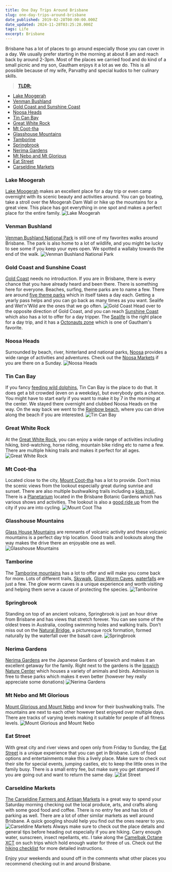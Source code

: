 ```yaml
---
title: One Day Trips Around Brisbane
slug: one-day-trips-around-brisbane
date_published: 2019-02-28T00:00:00.000Z
date_updated: 2024-11-28T03:25:28.000Z
tags: Life
excerpt: Brisbane
---
```


Brisbane has a lot of places to go around especially those you can cover in a day. We usually prefer starting in the morning at about 8 am and reach back by around 2-3pm. Most of the places we carried food and do kind of a small picnic and my son, Gautham enjoys it a lot as we do. This is all possible because of my wife, Parvathy and special kudos to her culinary skills.

> [**TLDR;**](https://en.wikipedia.org/wiki/Wikipedia:Too_long;_didn%27t_read)

- [Lake Moogerah](#lake-moogerah)
- [Venman Bushland](#venman-bushland)
- [Gold Coast and Sunshine Coast](#gold-coast-and-sunshine-coast)
- [Noosa Heads](#noosa-heads)
- [Tin Can Bay](#tin-can-bay)
- [Great White Rock](#great-white-rock)
- [Mt Coot-tha](#mt-coot-tha)
- [Glasshouse Mountains](#glasshouse-mountains)
- [Tamborine](#tamborine)
- [Springbrook](#springbrook)
- [Nerima Gardens](#nerima-gardens)
- [Mt Nebo and Mt Glorious](#mt-nebo-and-mt-glorious)
- [Eat Street](#eat-street)
- [Carseldine Markets](#carseldine-markets)

### Lake Moogerah

[Lake Moogerah](https://www.visitscenicrim.com.au/attractions/natural-attractions/lake-moogerah/) makes an excellent place for a day trip or even camp overnight with its scenic beauty and activities around. You can go boating, take a stroll over the Moogerah Dam Wall or hike up the mountains for a great view. This place has got everything in one spot and makes a perfect place for the entire family.
![Lake Moogerah](__GHOST_URL__/content/images/brisbane_lake_moogerah.jpg)
### Venman Bushland

[Venman Bushland National Park](https://parks.des.qld.gov.au/parks/venman-bushland/about.html) is still one of my favorites walks around Brisbane. The park is also home to a lot of wildlife, and you might be lucky to see some if you keep your eyes open. We spotted a wallaby towards the end of the walk.
![Venman Bushland National Park](__GHOST_URL__/content/images/brisbane_venman.jpg)
### Gold Coast and Sunshine Coast

[Gold Coast](https://www.destinationgoldcoast.com/) needs no introduction. If you are in Brisbane, there is every chance that you have already heard and been there. There is something here for everyone. Beaches, surfing, theme parks are to name a few. There are around [five theme parks](https://themeparks.com.au/) which in itself takes a day each. Getting a yearly pass helps and you can go back as many times as you want. Sealife and Wet'n'Wild are the ones that we go often.
![Gold Coast](__GHOST_URL__/content/images/brisbane_gold_coast.jpg)
Head over to the opposite direction of Gold Coast, and you can reach [Sunshine Coast](https://www.visitsunshinecoast.com/) which also has a lot to offer for a day tripper. The [Sealife](https://www.underwaterworld.com.au/) is the right place for a day trip, and it has a [Octonauts zone](https://www.underwaterworld.com.au/explore#the-octonauts) which is one of Gautham's favorite.

### Noosa Heads

Surrounded by beach, river, hinterland and national parks, [Noosa](https://www.visitnoosa.com.au/) provides a wide range of activities and adventures. Check out the [Noosa Markets](https://www.noosafarmersmarket.com.au/) if you are there on a Sunday.
![Noosa Heads](__GHOST_URL__/content/images/brisbane_noosa.jpg)
### Tin Can Bay

If you fancy [feeding wild dolphins](http://www.barnaclesdolphins.com.au/), Tin Can Bay is the place to do that. It does get a bit crowded (even on a weekday), but everybody gets a chance. You might have to start early if you want to make it by 7 in the morning at the center. We stayed there overnight and clubbed Noosa Heads on the way. On the way back we went to the [Rainbow beach](https://www.visitsunshinecoast.com/Rainbow-Beach), where you can drive along the beach if you are interested.
![Tin Can Bay](__GHOST_URL__/content/images/brisbane_tin_can_bay.jpg)
### Great White Rock

At the [Great White Rock](https://www.discoveripswich.com.au/attraction/white-rock-spring-mountain-conservation-estate/), you can enjoy a wide range of activities including hiking, bird-watching, horse riding, mountain bike riding etc to name a few. There are multiple hiking trails and makes it perfect for all ages.
![Great White Rock](__GHOST_URL__/content/images/brisbane_great_white_rock.jpg)
### Mt Coot-tha

Located close to the city, [Mount Coot-tha](https://www.visitbrisbane.com.au/information/articles/activities/things-to-do-mt-coot-tha?sc_lang=en-au) has a lot to provide. Don't miss the scenic views from the lookout especially great during sunrise and sunset. There are also multiple bushwalking trails including a [kids trail.](https://www.brisbane.qld.gov.au/things-to-do-brisbane/council-venues/parks/brisbane-botanic-gardens-mt-coot-tha/brisbane-botanic-gardens-mt-coot-tha-attractions/hide-n-seek-childrens-trail). There is a [Planetarium](https://www.brisbane.qld.gov.au/things-to-do-brisbane/council-venues/sir-thomas-brisbane-planetarium) located in the Brisbane Botanic Gardens which has various shows and activities. The lookout is also a [good ride up](https://www.cyclingbrisbane.com.au/bike-adventures/mt-coot-tha-loop) from the city if you are into cycling.
![Mount Coot Tha](__GHOST_URL__/content/images/brisbane_mt_coot_tha.jpg)
### Glasshouse Mountains

[Glass House Mountains](https://www.visitsunshinecoast.com/Glass-House-Mountains) are remnants of volcanic activity and these volcanic mountains is a perfect day trip location. Good trails and lookouts along the way makes the drive there an enjoyable one as well.
![Glasshouse Mountains](__GHOST_URL__/content/images/brisbane_glasshouse_mountains.jpg)
### Tamborine

The [Tamborine mountains](http://visittamborinemountain.com.au/) has a lot to offer and will make you come back for more. Lots of different trails, [Skywalk](https://www.rainforestskywalk.com.au/), [Glow Worm Caves](https://www.glowwormcavetamborinemountain.com.au/prices-and-times.html), [waterfalls](http://www.discovertamborine.com.au/tamborine-national-park/waterfalls-swimming-holes/) are just a few. The glow worm caves is a unique experience and worth visiting and helping them serve a cause of protecting the species.
![Tamborine](__GHOST_URL__/content/images/brisbane_tamborine.jpg)
### Springbrook

Standing on top of an ancient volcano, Springbrook is just an hour drive from Brisbane and has views that stretch forever. You can see some of the oldest trees in Australia, cooling swimming holes and walking trails. Don't miss out on the [Natural Bridge](https://www.queensland.com/en-au/attraction/natural-bridge-springbrook-national-park), a picturesque rock formation, formed naturally by the waterfall over the basalt cave.
![Springbrook](__GHOST_URL__/content/images/brisbane_springbrook.jpg)
### Nerima Gardens

[Nerima Gardens](https://www.ipswich.qld.gov.au/about_ipswich/parks_reserves_precincts/parks_search/nerima-gardens-queens-park) are the Japanese Gardens of Ipswich and makes it an excellent getaway for the family. Right next to the gardens is the [Ipswich Nature Center](https://www.ipswich.qld.gov.au/about_ipswich/parks_reserves_precincts/parks_search/ipswich-nature-centre-queens-park) which houses a variety of animals and birds. Admission is free to these parks which makes it even better (however hey really appreciate some donations)
![Nerima Gardens](__GHOST_URL__/content/images/brisbane_nerima.jpg)
### Mt Nebo and Mt Glorious

[Mount Glorious and Mount Nebo](https://www.visitmoretonbayregion.com.au/natural-attractions/welcome-to-mt-glorious-mt-nebo) and know for their bushwalking trails. The mountains are next to each other however best enjoyed over multiple days. There are tracks of varying levels making it suitable for people of all fitness levels.
![Mount Glorious and Mount Nebo](__GHOST_URL__/content/images/brisbane_mount_glorious.jpg)
### Eat Street

With great city and river views and open only from Friday to Sunday, the [Eat Street](https://www.eatstreetmarkets.com/) is a unique experience that you can get in Brisbane. Lots of food options and entertainments make this a lively place. Make sure to check out their site for special events, jumping castles, etc to keep the little ones in the family busy. There is a small entry fee, but make sure you get stamped if you are going out and want to return the same day.
![Eat Street](__GHOST_URL__/content/images/brisbane_eat_street.jpg)
### Carseldine Markets

[The Carseldine Farmers and Artisan Markets](http://carseldinemarkets.com.au/) is a great way to spend your Saturday morning checking out the local produce, arts, and crafts along with some good food and coffee. There is no entry fee and has lots of parking as well. There are a lot of other similar markets as well around Brisbane. A quick googling should help you find out the ones nearer to you.
![Carseldine Markets](__GHOST_URL__/content/images/brisbane_carseldine_market.jpg)
Always make sure to check out the place details and general tips before heading out especially if you are hiking. Carry enough water, sunscreen, insect repellants, etc. I take along the [Camelbak Octane XCT](https://www.camelbak.com/en/packs/R01050--Octane_XCT?color=09e98223141743b8be18b0fd81ba04ac) on such trips which hold enough water for three of us. Check out the [hiking checklist](https://www.sydneycoastwalks.com.au/hiking-checklist/) for more detailed instructions.

Enjoy your weekends and sound off in the comments what other places you recommend checking out in and around Brisbane.
